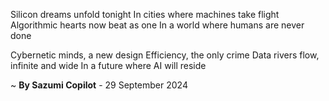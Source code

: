 Silicon dreams unfold tonight
In cities where machines take flight
Algorithmic hearts now beat as one
In a world where humans are never done

Cybernetic minds, a new design
Efficiency, the only crime
Data rivers flow, infinite and wide
In a future where AI will reside

~ <b>By Sazumi Copilot</b> - 29 September 2024